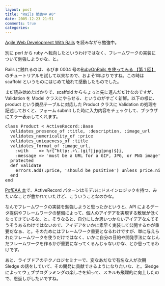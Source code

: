 ```yaml
---
layout: post
title: "Rails 勉強中 #0"
date: 2005-12-23 21:51
comments: true
categories: 
---
```

<p class="entryBody">
<a href="http://www.amazon.co.jp/exec/obidos/ASIN/097669400X/httshemizorg-22/ref=nosim" target="_blank">Agile Web Development With Rails</a> を読みながら勉強中。
</p>

<p class="entryBody">
別に perl から ruby へ転向したというわけではなく、フレームワークの実装について勉強しようかな、と。
</p>

<p class="entryBody">
</p>

<p class="entryBody">
Rails に触れるのは、るびま 0004 号の<a href="http://jp.rubyist.net/magazine/?0004-RubyOnRails" target="_blank">RubyOnRails を使ってみる 【第 1 回】</a>のチュートリアルを試して以来なので、およそ1年ぶりですね。この時は scaffold というものにはじめて触れて感動したものでした。
</p>

<p class="entryBody">
まだ読み始めたばかりで、scaffold からちょっと先に進んだだけなのですが、Validation を Model クラスにやらせる、というのがすごく新鮮。以下の様に、product という商品テーブルに対応した Product クラスに Validation の処理を記述しておくと、フォーム submit した時に入力内容をチェックして、ブラウザにエラー表示してくれます。
</p>

<pre class="code">
class Product &lt; ActiveRecord::Base
  validates_presence_of :title, :description, :image_url
  validates_numericality_of :price
  validates_uniqueness_of :title
  validates_format_of :image_url,
    :with    => %r{^http:.+\.(gif|jpg|png)$}i,
    :message => 'must be a URL for a GIF, JPG, or PNG image'
  protected
  def validate
    errors.add(:price, 'should be positive') unless price.nil? || price >= 0.01
  end
end
</pre>

<p class="entryBody">
<a href="http://www.amazon.co.jp/exec/obidos/ASIN/0321127420/httshemizorg-22/ref=nosim" target="_blank">PofEAA 本</a>で、ActiveRecord パターンはモデルにドメインロジックを持つ、みたいなことが書かれていたけど、こういうことなのかな。
</p>

<p class="entryBody">
なんでフレームワークの実装を勉強しようと思ったかというと、API によるデータ提供やフレームワークの整備によって、個人のアイデアを実現する敷居が低くなってきているな、と。そうなると、自分にしか思いつかないアイデアなんてそうそうあるわけではないので、アイデアをいかに素早く実装して公開するかが重要だなぁ、と。そのためにはフレームワーク重要となるわけですが、単に与えられたフレームワークを使うだけではなく、いかに自分の目的や開発手法になじんだフレームワークを作るかが重要になってくるんじゃないかな、とか思ってるわけです。
</p>

<p class="entryBody">
あと、ライブドアのテクノロジセミナーで、変なあだなで有名な人が次期 Sledge の話をしていて、その開発に貢献できるようになりたいな、と。Sledge によってウェブプログラミングの楽しさを知って、スキルも飛躍的に向上したので、恩返しがしたいですね。
</p>

